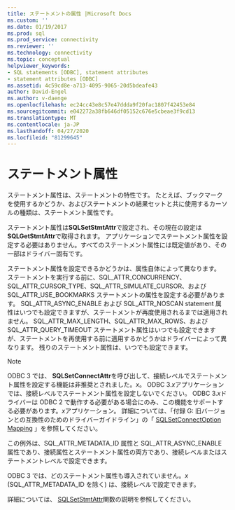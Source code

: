 ```yaml
---
title: ステートメントの属性 |Microsoft Docs
ms.custom: ''
ms.date: 01/19/2017
ms.prod: sql
ms.prod_service: connectivity
ms.reviewer: ''
ms.technology: connectivity
ms.topic: conceptual
helpviewer_keywords:
- SQL statements [ODBC], statement attributes
- statement attributes [ODBC]
ms.assetid: 4c59cd8e-a713-4095-9065-20d5bdeafe43
author: David-Engel
ms.author: v-daenge
ms.openlocfilehash: ec24cc43e8c57e47ddda9f20fac1807f42453e84
ms.sourcegitcommit: e042272a38fb646df05152c676e5cbeae3f9cd13
ms.translationtype: MT
ms.contentlocale: ja-JP
ms.lasthandoff: 04/27/2020
ms.locfileid: "81299645"
---
```

# <a name="statement-attributes"></a>ステートメント属性
ステートメント属性は、ステートメントの特性です。 たとえば、ブックマークを使用するかどうか、およびステートメントの結果セットと共に使用するカーソルの種類は、ステートメント属性です。  
  
 ステートメント属性は**SQLSetStmtAttr**で設定され、その現在の設定は**SQLGetStmtAttr**で取得されます。 アプリケーションでステートメント属性を設定する必要はありません。すべてのステートメント属性には既定値があり、その一部はドライバー固有です。  
  
 ステートメント属性を設定できるかどうかは、属性自体によって異なります。 ステートメントを実行する前に、SQL_ATTR_CONCURRENCY、SQL_ATTR_CURSOR_TYPE、SQL_ATTR_SIMULATE_CURSOR、および SQL_ATTR_USE_BOOKMARKS ステートメントの属性を設定する必要があります。 SQL_ATTR_ASYNC_ENABLE および SQL_ATTR_NOSCAN statement 属性はいつでも設定できますが、ステートメントが再度使用されるまでは適用されません。 SQL_ATTR_MAX_LENGTH、SQL_ATTR_MAX_ROWS、および SQL_ATTR_QUERY_TIMEOUT ステートメント属性はいつでも設定できますが、ステートメントを再使用する前に適用するかどうかはドライバーによって異なります。 残りのステートメント属性は、いつでも設定できます。  
  
> [!NOTE]  
>  ODBC 3 では、 **SQLSetConnectAttr**を呼び出して、接続レベルでステートメント属性を設定する機能は非推奨とされました。*x*。 ODBC 3.*x*アプリケーションでは、接続レベルでステートメント属性を設定しないでください。 ODBC 3.*x*ドライバーは ODBC 2 で動作する必要がある場合にのみ、この機能をサポートする必要があります。*x*アプリケーション。 詳細については、「付録 G: 旧バージョンとの互換性のためのドライバーガイドライン」の「 [SQLSetConnectOption Mapping](../../../odbc/reference/appendixes/sqlsetconnectoption-mapping.md) 」を参照してください。  
>   
>  この例外は、SQL_ATTR_METADATA_ID 属性と SQL_ATTR_ASYNC_ENABLE 属性であり、接続属性とステートメント属性の両方であり、接続レベルまたはステートメントレベルで設定できます。  
>   
>  ODBC 3 では、どのステートメント属性も導入されていません。*x* (SQL_ATTR_METADATA_ID を除く) は、接続レベルで設定できます。  
  
 詳細については、 [SQLSetStmtAttr](../../../odbc/reference/syntax/sqlsetstmtattr-function.md)関数の説明を参照してください。
